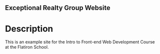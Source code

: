 Exceptional Realty Group Website
---

# Description

This is an example site for the Intro to Front-end Web Development Course at the Flatiron School.
